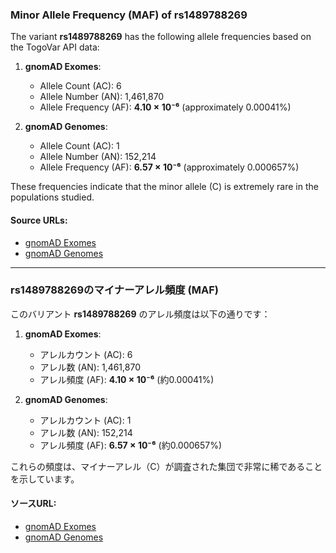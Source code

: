 ### Minor Allele Frequency (MAF) of rs1489788269

The variant **rs1489788269** has the following allele frequencies based on the TogoVar API data:

1. **gnomAD Exomes**:
   - Allele Count (AC): 6
   - Allele Number (AN): 1,461,870
   - Allele Frequency (AF): **4.10 × 10⁻⁶** (approximately 0.00041%)

2. **gnomAD Genomes**:
   - Allele Count (AC): 1
   - Allele Number (AN): 152,214
   - Allele Frequency (AF): **6.57 × 10⁻⁶** (approximately 0.000657%)

These frequencies indicate that the minor allele (C) is extremely rare in the populations studied.

#### Source URLs:
- [gnomAD Exomes](https://gnomad.broadinstitute.org/variant/17-8111519-T-C?dataset=gnomad_r4)
- [gnomAD Genomes](https://gnomad.broadinstitute.org/variant/17-8111519-T-C?dataset=gnomad_r4)

---

### rs1489788269のマイナーアレル頻度 (MAF)

このバリアント **rs1489788269** のアレル頻度は以下の通りです：

1. **gnomAD Exomes**:
   - アレルカウント (AC): 6
   - アレル数 (AN): 1,461,870
   - アレル頻度 (AF): **4.10 × 10⁻⁶** (約0.00041%)

2. **gnomAD Genomes**:
   - アレルカウント (AC): 1
   - アレル数 (AN): 152,214
   - アレル頻度 (AF): **6.57 × 10⁻⁶** (約0.000657%)

これらの頻度は、マイナーアレル（C）が調査された集団で非常に稀であることを示しています。

#### ソースURL:
- [gnomAD Exomes](https://gnomad.broadinstitute.org/variant/17-8111519-T-C?dataset=gnomad_r4)
- [gnomAD Genomes](https://gnomad.broadinstitute.org/variant/17-8111519-T-C?dataset=gnomad_r4)